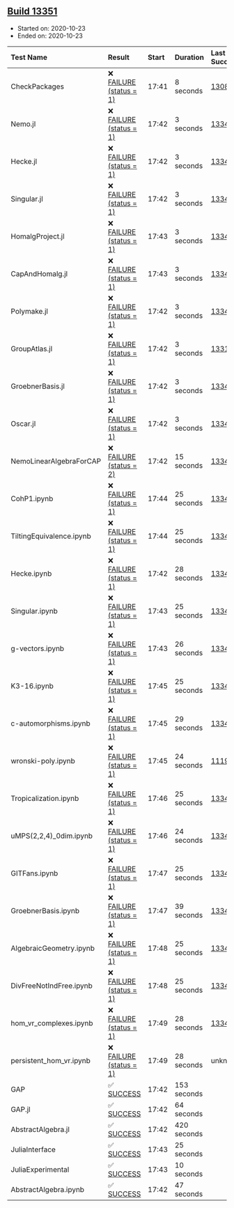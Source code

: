 ## [Build 13351](https://oscarci.mathematik.uni-kl.de/job/oscar/13351/)

* Started on: 2020-10-23
* Ended on: 2020-10-23

| Test Name    | Result | Start | Duration | Last Success | First Failure |
|:-------------|:-------|:------|:---------|:-------------|:--------------|
| CheckPackages | ❌ [FAILURE (status = 1)](https://oscarci.mathematik.uni-kl.de/job/oscar/13351/artifact/logs/build-13351/CheckPackages.log) | 17:41 | 8 seconds | [13085](https://oscarci.mathematik.uni-kl.de/job/oscar/13085/) | [13086](https://oscarci.mathematik.uni-kl.de/job/oscar/13086/) |
| Nemo.jl | ❌ [FAILURE (status = 1)](https://oscarci.mathematik.uni-kl.de/job/oscar/13351/artifact/logs/build-13351/Nemo.jl.log) | 17:42 | 3 seconds | [13348](https://oscarci.mathematik.uni-kl.de/job/oscar/13348/) | [13349](https://oscarci.mathematik.uni-kl.de/job/oscar/13349/) |
| Hecke.jl | ❌ [FAILURE (status = 1)](https://oscarci.mathematik.uni-kl.de/job/oscar/13351/artifact/logs/build-13351/Hecke.jl.log) | 17:42 | 3 seconds | [13341](https://oscarci.mathematik.uni-kl.de/job/oscar/13341/) | [13342](https://oscarci.mathematik.uni-kl.de/job/oscar/13342/) |
| Singular.jl | ❌ [FAILURE (status = 1)](https://oscarci.mathematik.uni-kl.de/job/oscar/13351/artifact/logs/build-13351/Singular.jl.log) | 17:42 | 3 seconds | [13348](https://oscarci.mathematik.uni-kl.de/job/oscar/13348/) | [13349](https://oscarci.mathematik.uni-kl.de/job/oscar/13349/) |
| HomalgProject.jl | ❌ [FAILURE (status = 1)](https://oscarci.mathematik.uni-kl.de/job/oscar/13351/artifact/logs/build-13351/HomalgProject.jl.log) | 17:43 | 3 seconds | [13348](https://oscarci.mathematik.uni-kl.de/job/oscar/13348/) | [13349](https://oscarci.mathematik.uni-kl.de/job/oscar/13349/) |
| CapAndHomalg.jl | ❌ [FAILURE (status = 1)](https://oscarci.mathematik.uni-kl.de/job/oscar/13351/artifact/logs/build-13351/CapAndHomalg.jl.log) | 17:43 | 3 seconds | [13347](https://oscarci.mathematik.uni-kl.de/job/oscar/13347/) | [13348](https://oscarci.mathematik.uni-kl.de/job/oscar/13348/) |
| Polymake.jl | ❌ [FAILURE (status = 1)](https://oscarci.mathematik.uni-kl.de/job/oscar/13351/artifact/logs/build-13351/Polymake.jl.log) | 17:42 | 3 seconds | [13348](https://oscarci.mathematik.uni-kl.de/job/oscar/13348/) | [13349](https://oscarci.mathematik.uni-kl.de/job/oscar/13349/) |
| GroupAtlas.jl | ❌ [FAILURE (status = 1)](https://oscarci.mathematik.uni-kl.de/job/oscar/13351/artifact/logs/build-13351/GroupAtlas.jl.log) | 17:42 | 3 seconds | [13311](https://oscarci.mathematik.uni-kl.de/job/oscar/13311/) | [13312](https://oscarci.mathematik.uni-kl.de/job/oscar/13312/) |
| GroebnerBasis.jl | ❌ [FAILURE (status = 1)](https://oscarci.mathematik.uni-kl.de/job/oscar/13351/artifact/logs/build-13351/GroebnerBasis.jl.log) | 17:42 | 3 seconds | [13348](https://oscarci.mathematik.uni-kl.de/job/oscar/13348/) | [13349](https://oscarci.mathematik.uni-kl.de/job/oscar/13349/) |
| Oscar.jl | ❌ [FAILURE (status = 1)](https://oscarci.mathematik.uni-kl.de/job/oscar/13351/artifact/logs/build-13351/Oscar.jl.log) | 17:42 | 3 seconds | [13348](https://oscarci.mathematik.uni-kl.de/job/oscar/13348/) | [13349](https://oscarci.mathematik.uni-kl.de/job/oscar/13349/) |
| NemoLinearAlgebraForCAP | ❌ [FAILURE (status = 2)](https://oscarci.mathematik.uni-kl.de/job/oscar/13351/artifact/logs/build-13351/NemoLinearAlgebraForCAP.log) | 17:42 | 15 seconds | [13348](https://oscarci.mathematik.uni-kl.de/job/oscar/13348/) | [13349](https://oscarci.mathematik.uni-kl.de/job/oscar/13349/) |
| CohP1.ipynb | ❌ [FAILURE (status = 1)](https://oscarci.mathematik.uni-kl.de/job/oscar/13351/artifact/logs/build-13351/CohP1.ipynb.log) | 17:44 | 25 seconds | [13348](https://oscarci.mathematik.uni-kl.de/job/oscar/13348/) | [13349](https://oscarci.mathematik.uni-kl.de/job/oscar/13349/) |
| TiltingEquivalence.ipynb | ❌ [FAILURE (status = 1)](https://oscarci.mathematik.uni-kl.de/job/oscar/13351/artifact/logs/build-13351/TiltingEquivalence.ipynb.log) | 17:44 | 25 seconds | [13348](https://oscarci.mathematik.uni-kl.de/job/oscar/13348/) | [13349](https://oscarci.mathematik.uni-kl.de/job/oscar/13349/) |
| Hecke.ipynb | ❌ [FAILURE (status = 1)](https://oscarci.mathematik.uni-kl.de/job/oscar/13351/artifact/logs/build-13351/Hecke.ipynb.log) | 17:42 | 28 seconds | [13341](https://oscarci.mathematik.uni-kl.de/job/oscar/13341/) | [13342](https://oscarci.mathematik.uni-kl.de/job/oscar/13342/) |
| Singular.ipynb | ❌ [FAILURE (status = 1)](https://oscarci.mathematik.uni-kl.de/job/oscar/13351/artifact/logs/build-13351/Singular.ipynb.log) | 17:43 | 25 seconds | [13348](https://oscarci.mathematik.uni-kl.de/job/oscar/13348/) | [13349](https://oscarci.mathematik.uni-kl.de/job/oscar/13349/) |
| g-vectors.ipynb | ❌ [FAILURE (status = 1)](https://oscarci.mathematik.uni-kl.de/job/oscar/13351/artifact/logs/build-13351/g-vectors.ipynb.log) | 17:43 | 26 seconds | [13348](https://oscarci.mathematik.uni-kl.de/job/oscar/13348/) | [13349](https://oscarci.mathematik.uni-kl.de/job/oscar/13349/) |
| K3-16.ipynb | ❌ [FAILURE (status = 1)](https://oscarci.mathematik.uni-kl.de/job/oscar/13351/artifact/logs/build-13351/K3-16.ipynb.log) | 17:45 | 25 seconds | [13348](https://oscarci.mathematik.uni-kl.de/job/oscar/13348/) | [13349](https://oscarci.mathematik.uni-kl.de/job/oscar/13349/) |
| c-automorphisms.ipynb | ❌ [FAILURE (status = 1)](https://oscarci.mathematik.uni-kl.de/job/oscar/13351/artifact/logs/build-13351/c-automorphisms.ipynb.log) | 17:45 | 29 seconds | [13348](https://oscarci.mathematik.uni-kl.de/job/oscar/13348/) | [13349](https://oscarci.mathematik.uni-kl.de/job/oscar/13349/) |
| wronski-poly.ipynb | ❌ [FAILURE (status = 1)](https://oscarci.mathematik.uni-kl.de/job/oscar/13351/artifact/logs/build-13351/wronski-poly.ipynb.log) | 17:45 | 24 seconds | [11192](https://oscarci.mathematik.uni-kl.de/job/oscar/11192/) | [11193](https://oscarci.mathematik.uni-kl.de/job/oscar/11193/) |
| Tropicalization.ipynb | ❌ [FAILURE (status = 1)](https://oscarci.mathematik.uni-kl.de/job/oscar/13351/artifact/logs/build-13351/Tropicalization.ipynb.log) | 17:46 | 25 seconds | [13348](https://oscarci.mathematik.uni-kl.de/job/oscar/13348/) | [13349](https://oscarci.mathematik.uni-kl.de/job/oscar/13349/) |
| uMPS(2,2,4)_0dim.ipynb | ❌ [FAILURE (status = 1)](https://oscarci.mathematik.uni-kl.de/job/oscar/13351/artifact/logs/build-13351/uMPS-2-2-4-_0dim.ipynb.log) | 17:46 | 24 seconds | [13348](https://oscarci.mathematik.uni-kl.de/job/oscar/13348/) | [13349](https://oscarci.mathematik.uni-kl.de/job/oscar/13349/) |
| GITFans.ipynb | ❌ [FAILURE (status = 1)](https://oscarci.mathematik.uni-kl.de/job/oscar/13351/artifact/logs/build-13351/GITFans.ipynb.log) | 17:47 | 25 seconds | [13348](https://oscarci.mathematik.uni-kl.de/job/oscar/13348/) | [13349](https://oscarci.mathematik.uni-kl.de/job/oscar/13349/) |
| GroebnerBasis.ipynb | ❌ [FAILURE (status = 1)](https://oscarci.mathematik.uni-kl.de/job/oscar/13351/artifact/logs/build-13351/GroebnerBasis.ipynb.log) | 17:47 | 39 seconds | [13347](https://oscarci.mathematik.uni-kl.de/job/oscar/13347/) | [13348](https://oscarci.mathematik.uni-kl.de/job/oscar/13348/) |
| AlgebraicGeometry.ipynb | ❌ [FAILURE (status = 1)](https://oscarci.mathematik.uni-kl.de/job/oscar/13351/artifact/logs/build-13351/AlgebraicGeometry.ipynb.log) | 17:48 | 25 seconds | [13341](https://oscarci.mathematik.uni-kl.de/job/oscar/13341/) | [13342](https://oscarci.mathematik.uni-kl.de/job/oscar/13342/) |
| DivFreeNotIndFree.ipynb | ❌ [FAILURE (status = 1)](https://oscarci.mathematik.uni-kl.de/job/oscar/13351/artifact/logs/build-13351/DivFreeNotIndFree.ipynb.log) | 17:48 | 25 seconds | [13348](https://oscarci.mathematik.uni-kl.de/job/oscar/13348/) | [13349](https://oscarci.mathematik.uni-kl.de/job/oscar/13349/) |
| hom_vr_complexes.ipynb | ❌ [FAILURE (status = 1)](https://oscarci.mathematik.uni-kl.de/job/oscar/13351/artifact/logs/build-13351/hom_vr_complexes.ipynb.log) | 17:49 | 28 seconds | [13348](https://oscarci.mathematik.uni-kl.de/job/oscar/13348/) | [13349](https://oscarci.mathematik.uni-kl.de/job/oscar/13349/) |
| persistent_hom_vr.ipynb | ❌ [FAILURE (status = 1)](https://oscarci.mathematik.uni-kl.de/job/oscar/13351/artifact/logs/build-13351/persistent_hom_vr.ipynb.log) | 17:49 | 28 seconds | unknown | unknown |
| GAP | ✅ [SUCCESS](https://oscarci.mathematik.uni-kl.de/job/oscar/13351/artifact/logs/build-13351/GAP.log) | 17:42 | 153 seconds |  |  |
| GAP.jl | ✅ [SUCCESS](https://oscarci.mathematik.uni-kl.de/job/oscar/13351/artifact/logs/build-13351/GAP.jl.log) | 17:42 | 64 seconds |  |  |
| AbstractAlgebra.jl | ✅ [SUCCESS](https://oscarci.mathematik.uni-kl.de/job/oscar/13351/artifact/logs/build-13351/AbstractAlgebra.jl.log) | 17:42 | 420 seconds |  |  |
| JuliaInterface | ✅ [SUCCESS](https://oscarci.mathematik.uni-kl.de/job/oscar/13351/artifact/logs/build-13351/JuliaInterface.log) | 17:43 | 25 seconds |  |  |
| JuliaExperimental | ✅ [SUCCESS](https://oscarci.mathematik.uni-kl.de/job/oscar/13351/artifact/logs/build-13351/JuliaExperimental.log) | 17:43 | 10 seconds |  |  |
| AbstractAlgebra.ipynb | ✅ [SUCCESS](https://oscarci.mathematik.uni-kl.de/job/oscar/13351/artifact/logs/build-13351/AbstractAlgebra.ipynb.log) | 17:42 | 47 seconds |  |  |
